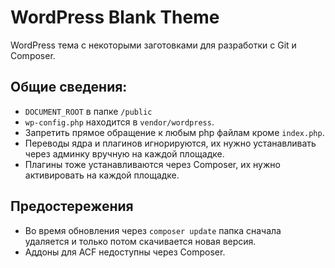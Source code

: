 # WordPress Blank Theme
WordPress тема с некоторыми заготовками для разработки с Git и Composer.

## Общие сведения:
- `DOCUMENT_ROOT` в папке `/public`
- `wp-config.php` находится в `vendor/wordpress`.
- Запретить прямое обращение к любым php файлам кроме `index.php`.
- Переводы ядра и плагинов игнорируются, их нужно устанавливать через админку вручную на каждой площадке.
- Плагины тоже устанавливаются через Composer, их нужно активировать на каждой площадке.

## Предостережения
- Во время обновления через `composer update` папка сначала удаляется и только потом скачивается новая версия.
- Аддоны для ACF недоступны через Composer.



